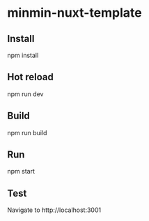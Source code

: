 # minmin-nuxt-template

## Install
npm install

## Hot reload
npm run dev

## Build
npm run build

## Run
npm start

## Test

Navigate to http://localhost:3001

